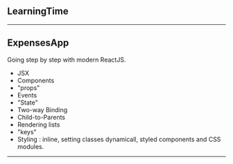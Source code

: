 ## LearningTime
***
## ExpensesApp
Going step by step with modern ReactJS.
- JSX
- Components
- "props"
- Events
- "State"
- Two-way Binding
- Child-to-Parents
- Rendering lists
- "keys"
- Styling : inline, setting classes dynamicall, styled components and CSS modules.
***
